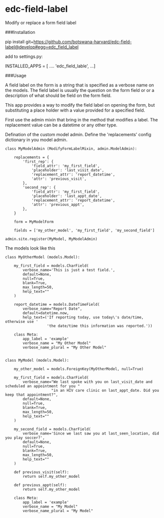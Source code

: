 # edc-field-label
Modify or replace a form field label

###Installation


pip install git+https://github.com/botswana-harvard/edc-field-label@develop#egg=edc_field_label

add to settings.py:


INSTALLED_APPS = [
....
'edc_field_lable',
...]

###Usage


A field label on the form is a string that is specified as a verbose name on the models. The field label is usually
the question on the form field or or a description of what should be field on the form field.

This app provides a way to modify the field label on opening the form, but substituting a place holder with a value
provided for a specified field.

First use the admin mixin that bring in the method that modifies a label. The replacement value can be a datetime or any other type.

Defination of the custom model admin. Define the 'replacements' config dictionary in you model admin.

	class MyModelAdmin (ModifyFormLabelMixin, admin.ModelAdmin):

		replacements = {
	        'first_rep': {
	            'field_attr': 'my_first_field',
	            'placeholder': 'last_visit_date',
	            'replacement_attr': 'report_datetime',
	            'attr': 'previous_visit',
	        },
	        'second_rep': {
	            'field_attr': 'my_first_field',
	            'placeholder': 'last_appt_date',
	            'replacement_attr': 'report_datetime',
	            'attr': 'previous_appt',
	        },
	    }
		
        form = MyModelForm

    	fields = ['my_other_model', 'my_first_field', 'my_second_field']

	admin.site.register(MyModel, MyModelAdmin)

The models look like this

	class MyOtherModel (models.Model):
	
	    my_first_field = models.CharField(
	        verbose_name='This is just a test field.',
	        default=None,
	        null=True,
	        blank=True,
	        max_length=50,
	        help_text=""
	    )
	
	    report_datetime = models.DateTimeField(
	        verbose_name="Report Date",
	        default=datetime.now,
	        help_text=('If reporting today, use today\'s date/time, otherwise use '
	                   'the date/time this information was reported.'))
	
	    class Meta:
	        app_label = 'example'
	        verbose_name = "My Other Model"
	        verbose_name_plural = "My Other Model"


	class MyModel (models.Model):
	
	    my_other_model = models.ForeignKey(MyOtherModel, null=True)
	
	    my_first_field = models.CharField(
	        verbose_name="We last spoke with you on last_visit_date and scheduled an appointment for you "
	                     "in an HIV care clinic on last_appt_date. Did you keep that appointment?",
	        default=None,
	        null=True,
	        blank=True,
	        max_length=50,
	        help_text=""
	    )
	
	    my_second_field = models.CharField(
	        verbose_name='Since we last saw you at last_seen_location, did you play soccer?',
	        default=None,
	        null=True,
	        blank=True,
	        max_length=50,
	        help_text=""
	    )
	
	    def previous_visit(self):
	        return self.my_other_model
	
	    def previous_appt(self):
	        return self.my_other_model
	
	    class Meta:
	        app_label = 'example'
	        verbose_name = "My Model"
	        verbose_name_plural = "My Model"
 
 